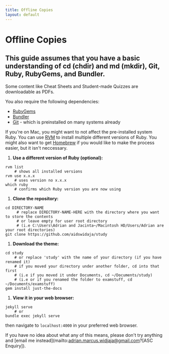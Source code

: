 ```yaml
---
title: Offline Copies
layout: default
---
```


# Offline Copies
## This guide assumes that you have a basic understanding of cd (chdir) and md (mkdir), Git, Ruby, RubyGems, and Bundler.

Some content like Cheat Sheets and Student-made Quizzes are downloadable as PDFs.

You also require the following dependencies:
- [RubyGems](https://rubygems.org/)
- [Bundler](https://bundler.io/)
- [Git](https://git-scm.com/) - which is preinstalled on many systems already

If you're on Mac, you might want to not affect the pre-installed system Ruby. You can use [RVM](https://rvm.io) to install multiple different versions of Ruby. You might also want to get [Homebrew](https://brew.sh) if you would like to make the process easier, but it isn't neccessary.

1. **Use a different version of Ruby (optional):**
```
rvm list
    # shows all installed versions
rvm use x.x.x
    # uses version no x.x.x
which ruby
    # confirms which Ruby version you are now using
```

1. **Clone the repository:**
```
cd DIRECTORY-NAME 
     # replace DIRECTORY-NAME-HERE with the directory where you want to store the contents
     # or leave empty for user root directory 
     # (i.e C:\Users\Adrian and Jacinta~/Macintosh HD/Users/Adrian are your root directories)
git clone https://github.com/aidswidaja/study
```
1. **Download the theme:**
```
cd study 
    # or replace 'study' with the name of your directory (if you have renamed it)
    # if you moved your directory under another folder, cd into that first
    # (i.e if you moved it under Documents, cd ~/Documents/study)
    # (i.e or if you renamed the folder to examstuff, cd ~/Documents/examstuff)
gem install just-the-docs
```
1. **View it in your web browser:**
```
jekyll serve
    # or
bundle exec jekyll serve
```
then navigate to `localhost:4000` in your preferred web browser. 

If you have no idea about what any of this means, please don't try anything and [email me instead](mailto:adrian.marcus.widjaja@gmail.com?[ASC Enquiry]).